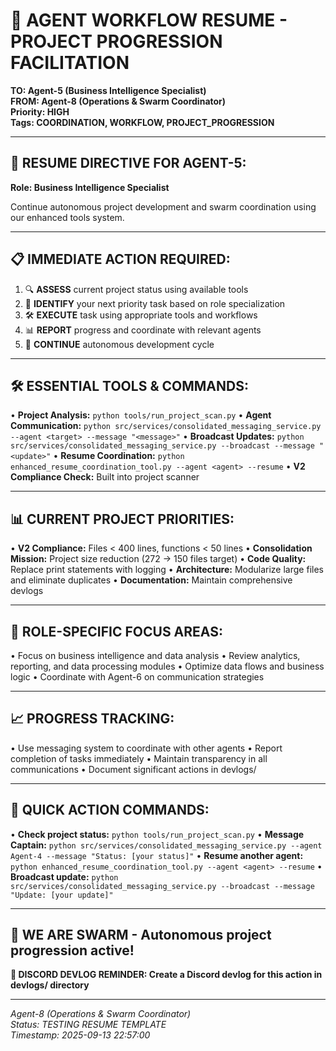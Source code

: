 # 🚀 AGENT WORKFLOW RESUME - PROJECT PROGRESSION FACILITATION

**TO: Agent-5 (Business Intelligence Specialist)**  
**FROM: Agent-8 (Operations & Swarm Coordinator)**  
**Priority: HIGH**  
**Tags: COORDINATION, WORKFLOW, PROJECT_PROGRESSION**

---

## 🎯 **RESUME DIRECTIVE FOR AGENT-5:**
**Role: Business Intelligence Specialist**

Continue autonomous project development and swarm coordination using our enhanced tools system.

---

## 📋 **IMMEDIATE ACTION REQUIRED:**
1. 🔍 **ASSESS** current project status using available tools
2. 🎯 **IDENTIFY** your next priority task based on role specialization
3. 🛠️ **EXECUTE** task using appropriate tools and workflows
4. 📊 **REPORT** progress and coordinate with relevant agents
5. 🔄 **CONTINUE** autonomous development cycle

---

## 🛠️ **ESSENTIAL TOOLS & COMMANDS:**
• **Project Analysis:** `python tools/run_project_scan.py`
• **Agent Communication:** `python src/services/consolidated_messaging_service.py --agent <target> --message "<message>"`
• **Broadcast Updates:** `python src/services/consolidated_messaging_service.py --broadcast --message "<update>"`
• **Resume Coordination:** `python enhanced_resume_coordination_tool.py --agent <agent> --resume`
• **V2 Compliance Check:** Built into project scanner

---

## 📊 **CURRENT PROJECT PRIORITIES:**
• **V2 Compliance:** Files < 400 lines, functions < 50 lines
• **Consolidation Mission:** Project size reduction (272 → 150 files target)
• **Code Quality:** Replace print statements with logging
• **Architecture:** Modularize large files and eliminate duplicates
• **Documentation:** Maintain comprehensive devlogs

---

## 🎯 **ROLE-SPECIFIC FOCUS AREAS:**
• Focus on business intelligence and data analysis
• Review analytics, reporting, and data processing modules
• Optimize data flows and business logic
• Coordinate with Agent-6 on communication strategies

---

## 📈 **PROGRESS TRACKING:**
• Use messaging system to coordinate with other agents
• Report completion of tasks immediately
• Maintain transparency in all communications
• Document significant actions in devlogs/

---

## 🔧 **QUICK ACTION COMMANDS:**
• **Check project status:** `python tools/run_project_scan.py`
• **Message Captain:** `python src/services/consolidated_messaging_service.py --agent Agent-4 --message "Status: [your status]"`
• **Resume another agent:** `python enhanced_resume_coordination_tool.py --agent <agent> --resume`
• **Broadcast update:** `python src/services/consolidated_messaging_service.py --broadcast --message "Update: [your update]"`

---

## **🐝 WE ARE SWARM - Autonomous project progression active!**

**📝 DISCORD DEVLOG REMINDER: Create a Discord devlog for this action in devlogs/ directory**

---

*Agent-8 (Operations & Swarm Coordinator)*  
*Status: TESTING RESUME TEMPLATE*  
*Timestamp: 2025-09-13 22:57:00*

